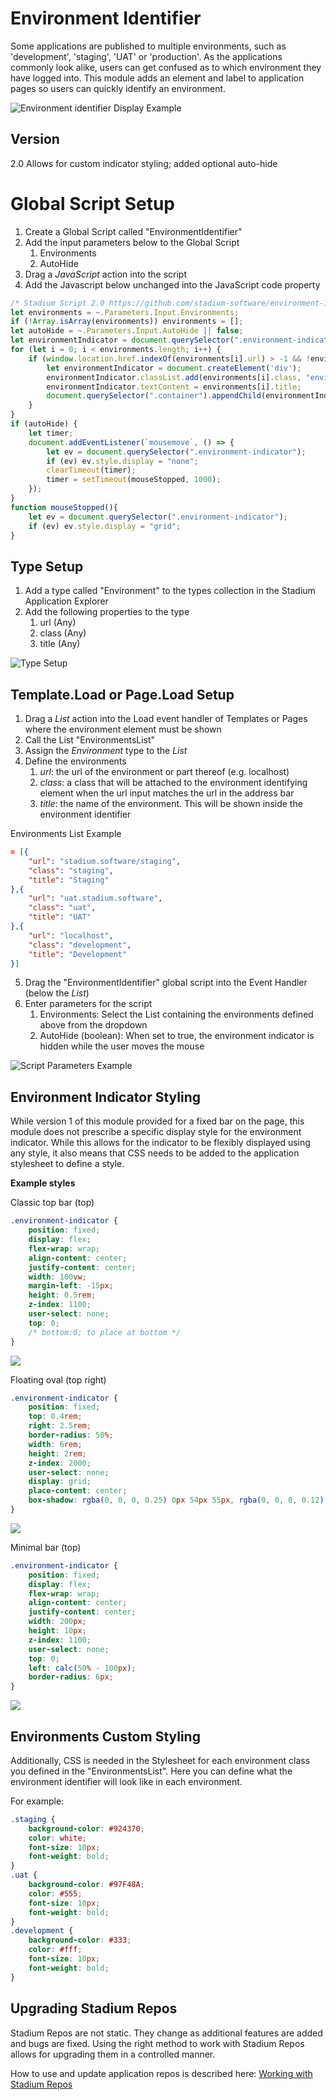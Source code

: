 # Environment Identifier

Some applications are published to multiple environments, such as 'development', 'staging', 'UAT' or 'production'. 
As the applications commonly look alike, users can get confused as to which environment they have logged into. 
This module adds an element and label to application pages so users can quickly identify an environment. 

![Environment identifier Display Example](images/BarDisplayExample.png)

## Version
2.0 Allows for custom indicator styling; added optional auto-hide

# Global Script Setup
1. Create a Global Script called "EnvironmentIdentifier"
2. Add the input parameters below to the Global Script
   1. Environments
   2. AutoHide
3. Drag a *JavaScript* action into the script
4. Add the Javascript below unchanged into the JavaScript code property
```javascript
/* Stadium Script 2.0 https://github.com/stadium-software/environment-identifier */
let environments = ~.Parameters.Input.Environments;
if (!Array.isArray(environments)) environments = [];
let autoHide = ~.Parameters.Input.AutoHide || false;
let environmentIndicator = document.querySelector(".environment-indicator");
for (let i = 0; i < environments.length; i++) {
    if (window.location.href.indexOf(environments[i].url) > -1 && !environmentIndicator) {
        let environmentIndicator = document.createElement('div');
        environmentIndicator.classList.add(environments[i].class, "environment-indicator");
        environmentIndicator.textContent = environments[i].title;
        document.querySelector(".container").appendChild(environmentIndicator);
    }
}
if (autoHide) {
    let timer;
    document.addEventListener(`mousemove`, () => {
        let ev = document.querySelector(".environment-indicator");
	    if (ev) ev.style.display = "none";
	    clearTimeout(timer);
	    timer = setTimeout(mouseStopped, 1000);
	});
}
function mouseStopped(){
    let ev = document.querySelector(".environment-indicator");
    if (ev) ev.style.display = "grid";
}
```

## Type Setup
1. Add a type called "Environment" to the types collection in the Stadium Application Explorer
2. Add the following properties to the type
   1. url (Any)
   2. class (Any)
   3. title (Any)

![Type Setup](images/EnvironmentType.png)

## Template.Load or Page.Load Setup
1. Drag a *List* action into the Load event handler of Templates or Pages where the environment element must be shown
2. Call the List "EnvironmentsList"
3. Assign the *Environment* type to the *List*
4. Define the environments
   1. *url*: the url of the environment or part thereof (e.g. localhost)
   2. *class*: a class that will be attached to the environment identifying element when the url input matches the url in the address bar
   3. *title*: the name of the environment. This will be shown inside the environment identifier

Environments List Example
```json
= [{
	"url": "stadium.software/staging",
	"class": "staging",
	"title": "Staging"
},{
	"url": "uat.stadium.software",
	"class": "uat",
	"title": "UAT"
},{
	"url": "localhost",
	"class": "development",
	"title": "Development"
}]
```
5. Drag the "EnvironmentIdentifier" global script into the Event Handler (below the *List*)
6. Enter parameters for the script
   1. Environments: Select the List containing the environments defined above from the dropdown
   2. AutoHide (boolean): When set to true, the environment indicator is hidden while the user moves the mouse

![Script Parameters Example](images/GlobalScriptInputs.png)

## Environment Indicator Styling
While version 1 of this module provided for a fixed bar on the page, this module does not prescribe a specific display style for the environment indicator. While this allows for the indicator to be flexibly displayed using any style, it also means that CSS needs to be added to the application stylesheet to define a style. 

**Example styles**

Classic top bar (top)
```css
.environment-indicator {
    position: fixed;
    display: flex;
    flex-wrap: wrap;
    align-content: center;
    justify-content: center;
    width: 100vw;
	margin-left: -15px;
    height: 0.5rem;
    z-index: 1100;
    user-select: none;
    top: 0; 
	/* bottom:0; to place at bottom */
}
```

![](images/Style1.gif)

Floating oval (top right)
```css
.environment-indicator {
	position: fixed;
	top: 0.4rem;
	right: 2.5rem;
	border-radius: 50%;
	width: 6rem;
	height: 2rem;
	z-index: 2000;
    user-select: none;
	display: grid;
	place-content: center;
	box-shadow: rgba(0, 0, 0, 0.25) 0px 54px 55px, rgba(0, 0, 0, 0.12) 0px -12px 30px, rgba(0, 0, 0, 0.12) 0px 4px 6px, rgba(0, 0, 0, 0.17) 0px 12px 13px, rgba(0, 0, 0, 0.09) 0px -3px 5px;
}
```

![](images/Style2.gif)

Minimal bar (top)
```css
.environment-indicator {
    position: fixed;
    display: flex;
    flex-wrap: wrap;
    align-content: center;
    justify-content: center;
    width: 200px;
    height: 10px;
    z-index: 1100;
    user-select: none;
    top: 0;
    left: calc(50% - 100px);
    border-radius: 6px;
}
```

![](images/Style3.png)

## Environments Custom Styling
Additionally, CSS is needed in the Stylesheet for each environment class you defined in the "EnvironmentsList". Here you can define what the environment identifier will look like in each environment. 

For example: 

```css
.staging {
	background-color: #924370;
	color: white;
	font-size: 10px;
	font-weight: bold;
}
.uat {
	background-color: #97F48A;
	color: #555;
	font-size: 10px;
	font-weight: bold;
}
.development {
	background-color: #333;
	color: #fff;
	font-size: 10px;
	font-weight: bold;
}
```

## Upgrading Stadium Repos
Stadium Repos are not static. They change as additional features are added and bugs are fixed. Using the right method to work with Stadium Repos allows for upgrading them in a controlled manner. 

How to use and update application repos is described here: [Working with Stadium Repos](https://github.com/stadium-software/samples-upgrading)